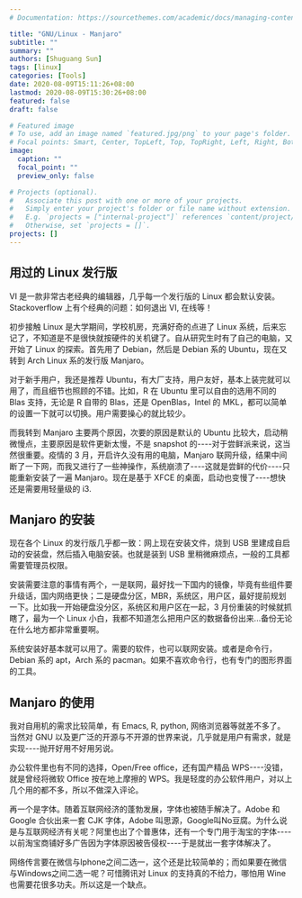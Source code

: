 ```yaml
---
# Documentation: https://sourcethemes.com/academic/docs/managing-content/

title: "GNU/Linux - Manjaro"
subtitle: ""
summary: ""
authors: [Shuguang Sun]
tags: [linux]
categories: [Tools]
date: 2020-08-09T15:11:26+08:00
lastmod: 2020-08-09T15:30:26+08:00
featured: false
draft: false

# Featured image
# To use, add an image named `featured.jpg/png` to your page's folder.
# Focal points: Smart, Center, TopLeft, Top, TopRight, Left, Right, BottomLeft, Bottom, BottomRight.
image:
  caption: ""
  focal_point: ""
  preview_only: false

# Projects (optional).
#   Associate this post with one or more of your projects.
#   Simply enter your project's folder or file name without extension.
#   E.g. `projects = ["internal-project"]` references `content/project/deep-learning/index.md`.
#   Otherwise, set `projects = []`.
projects: []
---
```


## 用过的 Linux 发行版

VI 是一款非常古老经典的编辑器，几乎每一个发行版的 Linux 都会默认安装。Stackoverflow 上有个经典的问题：如何退出 VI, 在线等！ 

初步接触 Linux 是大学期间，学校机房，充满好奇的点进了 Linux 系统，后来忘记了，不知道是不是很快就按硬件的关机键了。自从研究生时有了自己的电脑，又开始了 Linux 的探索。首先用了 Debian，然后是 Debian 系的 Ubuntu，现在又转到 Arch Linux 系的发行版 Manjaro。

对于新手用户，我还是推荐 Ubuntu，有大厂支持，用户友好，基本上装完就可以用了，而且细节也照顾的不错。比如，R 在 Ubuntu 里可以自由的选用不同的 Blas 支持，无论是 R 自带的 Blas，还是 OpenBlas，Intel 的 MKL，都可以简单的设置一下就可以切换。用户需要操心的就比较少。

而我转到 Manjaro 主要两个原因，次要的原因是默认的 Ubuntu 比较大，启动稍微慢点，主要原因是软件更新太慢，不是 snapshot 的----对于尝鲜派来说，这当然很重要。疫情的 3 月，开启许久没有用的电脑，Manjaro 联网升级，结果中间断了一下网，而我又进行了一些神操作，系统崩溃了----这就是尝鲜的代价----只能重新安装了一遍 Manjaro。现在是基于 XFCE 的桌面，启动也变慢了----想快还是需要用轻量级的 i3.

## Manjaro 的安装

现在各个 Linux 的发行版几乎都一致：网上现在安装文件，烧到 USB 里建成自启动的安装盘，然后插入电脑安装。也就是装到 USB 里稍微麻烦点，一般的工具都需要管理员权限。

安装需要注意的事情有两个，一是联网，最好找一下国内的镜像，毕竟有些组件要升级话，国内网络更快；二是硬盘分区，MBR，系统区，用户区，最好提前规划一下。比如我一开始硬盘没分区，系统区和用户区在一起，3 月份重装的时候就抓瞎了，最为一个 Linux 小白，我都不知道怎么把用户区的数据备份出来...备份无论在什么地方都非常重要啊。

系统安装好基本就可以用了。需要的软件，也可以联网安装。或者是命令行，Debian 系的 apt，Arch 系的 pacman。如果不喜欢命令行，也有专门的图形界面的工具。

## Manjaro 的使用

我对自用机的需求比较简单，有 Emacs, R, python, 网络浏览器等就差不多了。当然对 GNU 以及更广泛的开源与不开源的世界来说，几乎就是用户有需求，就是实现----抛开好用不好用另说。

办公软件里也有不同的选择，Open/Free office，还有国产精品 WPS----没错，就是曾经将微软 Office 按在地上摩擦的 WPS。我是轻度的办公软件用户，对以上几个用的都不多，所以不做深入评论。

再一个是字体。随着互联网经济的蓬勃发展，字体也被随手解决了。Adobe 和 Google 合伙出来一套 CJK 字体，Adobe 叫思源，Google叫No豆腐。为什么说是与互联网经济有关呢？阿里也出了个普惠体，还有一个专门用于淘宝的字体----以前淘宝商铺好多广告因为字体原因被告侵权----于是就出一套字体解决了。

网络传言要在微信与Iphone之间二选一，这个还是比较简单的；而如果要在微信与Windows之间二选一呢？可惜腾讯对 Linux 的支持真的不给力，哪怕用 Wine 也需要花很多功夫。所以这是一个缺点。
